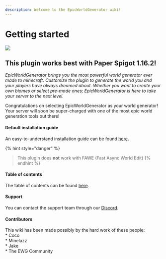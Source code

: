 ```yaml
---
description: Welcome to the EpicWorldGenerator wiki!
---
```


# Getting started

![](http://i.imgur.com/H6kA9jQ.png)

## This plugin works best with Paper Spigot 1.16.2!

_EpicWorldGenerator brings you the most powerful world generator ever made to minecraft. Customize the plugin to generate the world you and your players have always dreamed about. Whether you want to create your own biomes or select pre-made ones; EpicWorldGenerator is here to take your server to the next level._

Congratulations on selecting EpicWorldGenerator as your world generator! Your server will soon be super-charged with one of the most epic world generation tools out there!

#### Default installation guide

An easy-to-understand installation guide can be found [here](https://docs.dynamic-bytes.com/beginner/basic-installation).

{% hint style="danger" %}
> This plugin does **not** work with FAWE \(Fast Async World Edit\)
{% endhint %}

#### Table of contents

The table of contents can be found [here](https://docs.dynamic-bytes.com/table-of-contents).

#### Support

You can contact the support team through our [Discord](https://discord.gg/Jq3ecb3).

#### Contributors

This wiki has been made possibly by the hard work of these people:  
\* Coco  
\* Minelazz  
\* Jake  
\* The EWG Community


